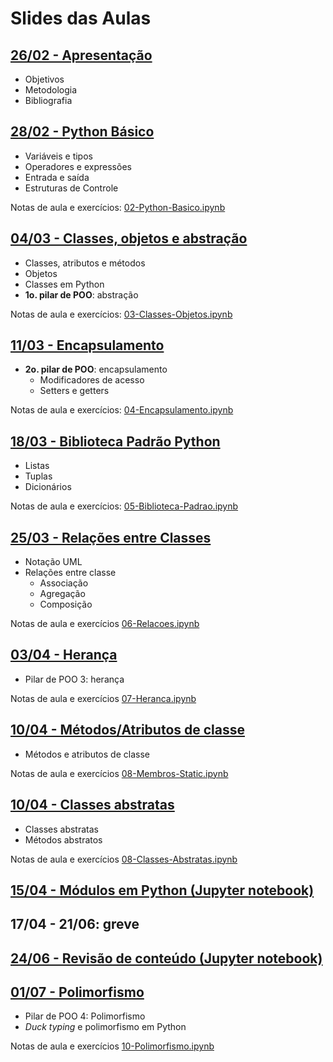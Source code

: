 # Slides das Aulas

## [26/02 - Apresentação](./slides/01-intro/01-intro.html)
 - Objetivos
 - Metodologia
 - Bibliografia

## [28/02 - Python Básico](./slides/02-python-basico/02-python-basico.html)
 - Variáveis e tipos
 - Operadores e expressões
 - Entrada e saída
 - Estruturas de Controle

Notas de aula e exercícios: [02-Python-Basico.ipynb](./slides/02-python-basico/02-Python-Basico.ipynb)

## [04/03 - Classes, objetos e abstração](./slides/03-classes-objetos/03-classes-objetos.html)
 - Classes, atributos e métodos
 - Objetos
 - Classes em Python
 - **1o. pilar de POO**: abstração

Notas de aula e exercícios: [03-Classes-Objetos.ipynb](./slides/03-classes-objetos/03-Classes-Objetos.ipynb)

## [11/03 - Encapsulamento](./slides/04-encapsulamento/04-encapsulamento.html)
 - **2o. pilar de POO**: encapsulamento
    - Modificadores de acesso
    - Setters e getters

Notas de aula e exercícios: [04-Encapsulamento.ipynb](./slides/04-encapsulamento/04-Encapsulamento.ipynb)

## [18/03 - Biblioteca Padrão Python](./slides/05-biblioteca-padrao/05-biblioteca-padrao.html)
 - Listas
 - Tuplas
 - Dicionários

Notas de aula e exercícios: [05-Biblioteca-Padrao.ipynb](./slides/05-biblioteca-padrao/05-Biblioteca-Padrao.ipynb)

## [25/03 - Relações entre Classes](./slides/06-relacoes/06-relacoes.html)
 - Notação UML
 - Relações entre classe
    - Associação
    - Agregação
    - Composição

Notas de aula e exercícios [06-Relacoes.ipynb](./slides/06-relacoes/06-Relacoes.ipynb)

## [03/04 - Herança](./slides/07-heranca/07-heranca.html)
 - Pilar de POO 3: herança

Notas de aula e exercícios [07-Heranca.ipynb](./slides/07-heranca/07-Heranca.ipynb)

## [10/04 - Métodos/Atributos de classe](./slides/08-membros-static/08-membros-static.html)
 - Métodos e atributos de classe

Notas de aula e exercícios [08-Membros-Static.ipynb](./slides/08-membros-static/08-Membros-Static.ipynb)

## [10/04 - Classes abstratas](./slides/08-classes-abstratas/08-classes-abstratas.html)
 - Classes abstratas
 - Métodos abstratos

Notas de aula e exercícios [08-Classes-Abstratas.ipynb](./slides/08-classes-abstratas/08-Classes-Abstratas.ipynb)

## [15/04 - Módulos em Python (Jupyter notebook)](./slides/09-modulos/09-Modulos.ipynb)

## 17/04 - 21/06: greve

## [24/06 - Revisão de conteúdo (Jupyter notebook)](./slides/poo_conceitos/poo_conceitos.ipynb)

## [01/07 - Polimorfismo](./slides/10-polimorfismo/10-polimorfismo.html)
 - Pilar de POO 4: Polimorfismo
 - *Duck typing* e polimorfismo em Python

Notas de aula e exercícios [10-Polimorfismo.ipynb](./slides/10-polimorfismo/10-Polimorfismo.ipynb)

<!--

## [23/05 - Herança Múltipla](./slides/12-heranca-multipla/12-heranca-multipla.html)
 - Herança múltipla
 - Problemas comuns com herança múltipla
 - *Method resolution order* (MRO)

Notas de aula e exercícios [12-Heranca-Multipla.ipynb](./slides/12-heranca-multipla/12-Heranca-Multipla.ipynb)

## [30/05 - Documentação em Python (Jupyter notebook)](./slides/13-documentacao/13-Documentacao.ipynb)

## [06/06 - Erros e Exceções](./slides/14-excecoes/14-excecoes.html)
 - Erros e exceções
 - Tratamento de erros
 - Definição de exceções

Notas de aula e exercícios [14-Excecoes.ipynb](./slides/14-excecoes/14-Excecoes.ipynb)

## [13/06 - Interfaces Gráficas](./slides/15-gui/15-gui.html)
- Interfaces gráficas em Python com Tkinter
- Componentes (widgets):
   - *label*
   - *frame*
   - *entry*
   - *button*

Notas de aula e exercícios [15-GUI.ipynb](./slides/15-gui/15-GUI.ipynb)

## [20/06 - GUI 2 (Jupyter notebook)](./slides/16-gui2/16-GUI2.ipynb)

## [27/06 - Padrão de Projeto MVC (Jupyter notebook)](./slides/17-mvc/17-MVC.ipynb)

## 04/07 - Projeto Final I: Ver SIGAA

## 06/07 - Projeto Final I: Ver SIGAA

[Solução para a calculadora](./15-gui/calculadora_resolucao.ipynb)

## [18 - 05/07 - Projeto Final (Jupyter notebook)](./18-projeto-final/Projeto_Final_2022.1.ipynb)

[Dicas para implementação](./18-projeto-final/Projeto_Final_dicas.ipynb)

## [23 - 31/01 - Projeto Final 1(Jupyter notebook)](./23-projeto_final1/23-Projeto_Final_parte1.ipynb)
- Implementação do projeto final -- parte 1

## [24 - 02/02 - Projeto Final 2(Jupyter notebook)](./24-projeto_final2/24-Projeto_Final_parte2.ipynb)
- Implementação do projeto final -- parte 2

-->